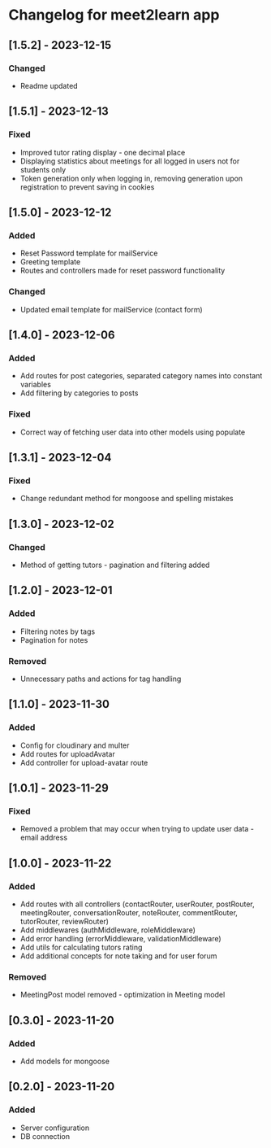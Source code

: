# Changelog for meet2learn app

## [1.5.2] - 2023-12-15
### Changed
- Readme updated

## [1.5.1] - 2023-12-13
### Fixed
- Improved tutor rating display - one decimal place
- Displaying statistics about meetings for all logged in users not for students only
- Token generation only when logging in, removing generation upon registration to prevent saving in cookies

## [1.5.0] - 2023-12-12
### Added
- Reset Password template for mailService
- Greeting template
- Routes and controllers made for reset password functionality
### Changed
- Updated email template for mailService (contact form)

## [1.4.0] - 2023-12-06
### Added
- Add routes for post categories, separated category names into constant variables
- Add filtering by categories to posts
### Fixed
- Correct way of fetching user data into other models using populate

## [1.3.1] - 2023-12-04
### Fixed
- Change redundant method for mongoose and spelling mistakes

## [1.3.0] - 2023-12-02
### Changed
- Method of getting tutors - pagination and filtering added

## [1.2.0] - 2023-12-01
### Added
- Filtering notes by tags
- Pagination for notes
### Removed
- Unnecessary paths and actions for tag handling

## [1.1.0] - 2023-11-30
### Added
- Config for cloudinary and multer
- Add routes for uploadAvatar
- Add controller for upload-avatar route

## [1.0.1] - 2023-11-29
### Fixed
- Removed a problem that may occur when trying to update user data - email address

## [1.0.0] - 2023-11-22
### Added
- Add routes with all controllers (contactRouter, userRouter, postRouter, meetingRouter, conversationRouter, noteRouter, commentRouter, tutorRouter, reviewRouter)
- Add middlewares (authMiddleware, roleMiddleware)
- Add error handling (errorMiddleware, validationMiddleware)
- Add utils for calculating tutors rating
- Add additional concepts for note taking and for user forum
### Removed
- MeetingPost model removed - optimization in Meeting model

## [0.3.0] - 2023-11-20
### Added
- Add models for mongoose

## [0.2.0] - 2023-11-20
### Added
- Server configuration
- DB connection
